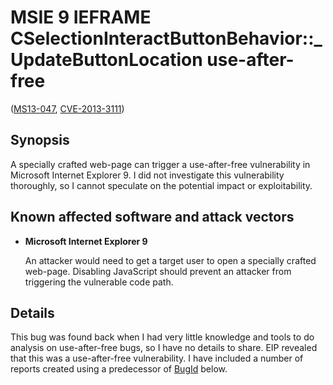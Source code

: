 MSIE 9 IEFRAME CSelectionInteractButtonBehavior::_UpdateButtonLocation use-after-free
=====================================================================================
([MS13-047][], [CVE-2013-3111][])

[MS13-047]: http://technet.microsoft.com/en-us/security/bulletin/ms13-047
[CVE-2013-3111]: http://www.cve.mitre.org/cgi-bin/cvename.cgi?name=CVE-2013-3111

Synopsis
--------
A specially crafted web-page can trigger a use-after-free vulnerability in
Microsoft Internet Explorer 9. I did not investigate this vulnerability
thoroughly, so I cannot speculate on the potential impact or exploitability.

Known affected software and attack vectors
------------------------------------------
* **Microsoft Internet Explorer 9**

  An attacker would need to get a target user to open a specially crafted
  web-page. Disabling JavaScript should prevent an attacker from triggering the
  vulnerable code path.

Details
-------
This bug was found back when I had very little knowledge and tools to do
analysis on use-after-free bugs, so I have no details to share. EIP revealed
that this was a use-after-free vulnerability. I have included a number of
reports created using a predecessor of [BugId][] below.

[BugId]: https://github.com/SkyLined/BugId
